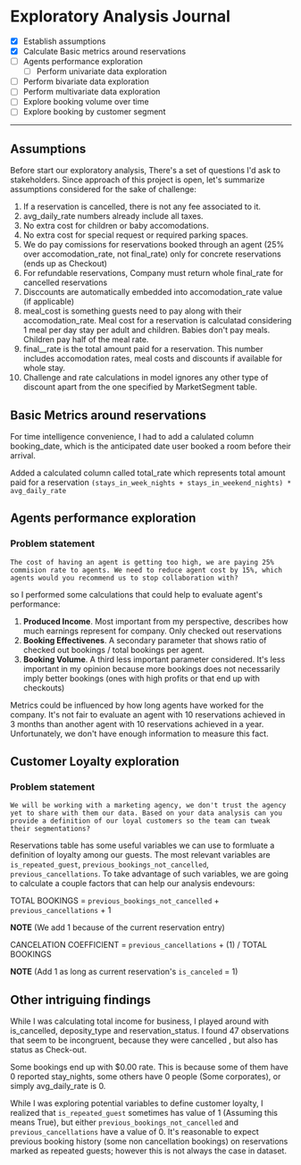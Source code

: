 # Exploratory Analysis Journal

- [x] Establish assumptions
- [x] Calculate Basic metrics around reservations
- [ ] Agents performance exploration
    - [ ] Perform univariate data exploration
- [ ] Perform bivariate data exploration
- [ ] Perform multivariate data exploration
- [ ] Explore booking volume over time
- [ ] Explore booking by customer segment

---


## Assumptions

Before start our exploratory analysis, There's a set of questions I'd ask to stakeholders. Since approach of this project is open, let's summarize assumptions considered for the sake of challenge:

1. If a reservation is cancelled, there is not any fee associated to it.
2. avg_daily_rate numbers already include all taxes.
3. No extra cost for children or baby accomodations.
4. No extra cost for special request or required parking spaces.
5. We do pay comissions for reservations booked through an agent (25% over accomodation_rate, not final_rate) only for concrete reservations (ends up as Checkout)
6. For refundable reservations, Company must return whole final_rate for cancelled reservations
7. Disccounts are automatically embedded into accomodation_rate value (if applicable)
8. meal_cost is something guests need to pay along with their accomodation_rate. Meal cost for a reservation is calculatad considering 1 meal per day stay per adult and children. Babies don't pay meals. Children pay half of the meal rate.
9. final__rate is the total amount paid for a reservation. This number includes accomodation rates, meal costs and discounts if available for whole stay.
10. Challenge and rate calculations in model ignores any other type of discount apart from the one specified by MarketSegment table.
 

## Basic Metrics around reservations

For time intelligence convenience, I had to add a calulated column booking_date, which is the anticipated date user booked a room before their arrival. 

Added a calculated column called total_rate which represents total amount paid for a reservation
    `(stays_in_week_nights + stays_in_weekend_nights) * avg_daily_rate`


## Agents performance exploration

### Problem statement
    The cost of having an agent is getting too high, we are paying 25% commision rate to agents. We need to reduce agent cost by 15%, which agents would you recommend us to stop collaboration with?

 so I performed some calculations that could help to evaluate agent's performance:
1. **Produced Income**. Most important from my perspective, describes how much earnings represent for company. Only checked out reservations
2. **Booking Effectivenes**. A secondary parameter that shows ratio of checked out bookings / total bookings per agent. 
3. **Booking Volume**. A third less important parameter considered. It's less important in my opinion because more bookings does not necessarily imply better bookings (ones with high profits or that end up with checkouts) 

Metrics could be influenced by how long agents have worked for the company. It's not fair to evaluate an agent with 10 reservations achieved in 3 months than another agent with 10 reservations achieved in a year. Unfortunately, we don't have enough information to measure this fact. 


## Customer Loyalty exploration

### Problem statement
    We will be working with a marketing agency, we don't trust the agency yet to share with them our data. Based on your data analysis can you provide a definition of our loyal customers so the team can tweak their segmentations?

Reservations table has some useful variables we can use to formluate a definition of loyalty among our guests. 
The most relevant variables are `is_repeated_guest`, `previous_bookings_not_cancelled`, `previous_cancellations`.
To take advantage of such variables, we are going to calculate a couple factors that can help our analysis endevours:

TOTAL BOOKINGS = `previous_bookings_not_cancelled` + `previous_cancellations` + 1

**NOTE** (We add 1 because of the current reservation entry) 

CANCELATION COEFFICIENT = `previous_cancellations` + (1) / TOTAL BOOKINGS

**NOTE** (Add 1 as long as current reservation's `is_canceled` = 1)

## Other intriguing findings

While I was calculating total income for business, I played around with is_cancelled, deposity_type and reservation_status. I found 47 observations that seem to be incongruent, because they were cancelled , but also has status as Check-out. 

Some bookings end up with $0.00 rate. This is because some of them have 0 reported stay_nights, some others have 0 people (Some corporates), or simply avg_daily_rate is 0.

While I was exploring potential variables to define customer loyalty, I realized that `is_repeated_guest` sometimes has value of 1 (Assuming this means True), but either `previous_bookings_not_cancelled` and `previous_cancellations` have a value of 0. It's reasonable to expect previous booking history (some non cancellation bookings) on reservations marked as repeated guests; however this is not always the case in dataset. 